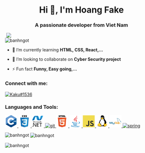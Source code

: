 <h1 align="center">Hi 👋, I'm Hoang Fake</h1>
<h3 align="center">A passionate developer from Viet Nam</h3>

<img align="right" width="500" src="https://user-images.githubusercontent.com/70656244/92018192-b081b300-ed09-11ea-8b1e-0f33ae3adf0f.gif">

<p align="left"> <img src="https://komarev.com/ghpvc/?username=banhngot&label=Profile%20views&color=0e75b6&style=flat" alt="banhngot" /> </p>

- 🌱 I’m currently learning **HTML, CSS, React,...**

- 👯 I’m looking to collaborate on **Cyber Security project**

- ⚡ Fun fact **Funny, Easy going,...**

<h3 align="left">Connect with me:</h3>
<p align="left">
  <a href="https://discord.gg/Kaku#1536" target="blank"><img align="center" src="https://raw.githubusercontent.com/rahuldkjain/github-profile-readme-generator/master/src/images/icons/Social/discord.svg" alt="Kaku#1536" height="30" width="40" /></a>
<!--   <a href="https://www.facebook.com/phuochoang28" target="blank"><img align="center" src="https://raw.githubusercontent.com/rahuldkjain/github-profile-readme-generator/master/src/images/icons/Social/facebook.svg" alt="phước hoàng" height="30" width="40" /></a> -->
</p>

<h3 align="left">Languages and Tools:</h3>
<p align="left"> <a href="https://www.w3schools.com/cpp/" target="_blank" rel="noreferrer"> <img src="https://raw.githubusercontent.com/devicons/devicon/master/icons/cplusplus/cplusplus-original.svg" alt="cplusplus" width="40" height="40"/> </a> <a href="https://www.w3schools.com/css/" target="_blank" rel="noreferrer"> <img src="https://raw.githubusercontent.com/devicons/devicon/master/icons/css3/css3-original-wordmark.svg" alt="css3" width="40" height="40"/> </a> <a href="https://dotnet.microsoft.com/" target="_blank" rel="noreferrer"> <img src="https://raw.githubusercontent.com/devicons/devicon/master/icons/dot-net/dot-net-original-wordmark.svg" alt="dotnet" width="40" height="40"/> </a> <a href="https://git-scm.com/" target="_blank" rel="noreferrer"> <img src="https://www.vectorlogo.zone/logos/git-scm/git-scm-icon.svg" alt="git" width="40" height="40"/> </a> <a href="https://www.w3.org/html/" target="_blank" rel="noreferrer"> <img src="https://raw.githubusercontent.com/devicons/devicon/master/icons/html5/html5-original-wordmark.svg" alt="html5" width="40" height="40"/> </a> <a href="https://www.java.com" target="_blank" rel="noreferrer"> <img src="https://raw.githubusercontent.com/devicons/devicon/master/icons/java/java-original.svg" alt="java" width="40" height="40"/> </a> <a href="https://developer.mozilla.org/en-US/docs/Web/JavaScript" target="_blank" rel="noreferrer"> <img src="https://raw.githubusercontent.com/devicons/devicon/master/icons/javascript/javascript-original.svg" alt="javascript" width="40" height="40"/> </a> <a href="https://www.linux.org/" target="_blank" rel="noreferrer"> <img src="https://raw.githubusercontent.com/devicons/devicon/master/icons/linux/linux-original.svg" alt="linux" width="40" height="40"/> </a> <a href="https://www.mysql.com/" target="_blank" rel="noreferrer"> <img src="https://raw.githubusercontent.com/devicons/devicon/master/icons/mysql/mysql-original-wordmark.svg" alt="mysql" width="40" height="40"/> </a> <a href="https://spring.io/" target="_blank" rel="noreferrer"> <img src="https://www.vectorlogo.zone/logos/springio/springio-icon.svg" alt="spring" width="40" height="40"/> </a> </p>

<p><img align="left" src="https://github-readme-stats.vercel.app/api/top-langs?username=banhngot&show_icons=true&locale=en&layout=compact" alt="banhngot" /></p>

<p>&nbsp;<img align="center" src="https://github-readme-stats.vercel.app/api?username=banhngot&show_icons=true&locale=en" alt="banhngot" /></p>

<p><img align="center" src="https://github-readme-streak-stats.herokuapp.com/?user=banhngot&" alt="banhngot" /></p>
